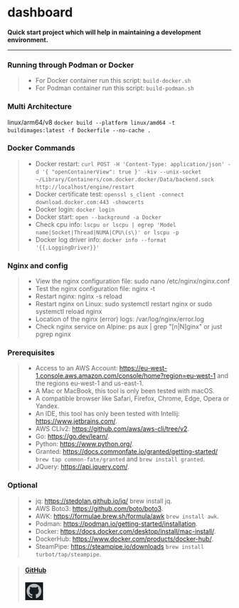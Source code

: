 # dashboard

**Quick start project which will help in maintaining a development environment.**

--- 

### Running through Podman or Docker

> - For Docker container run this script: `build-docker.sh`
> - For Podman container run this script: `build-podman.sh`

### Multi Architecture

linux/arm64/v8
`docker build --platform linux/amd64 -t buildimages:latest -f Dockerfile --no-cache .`

### Docker Commands

> - Docker restart: `curl POST -H 'Content-Type: application/json' -d '{ "openContainerView": true }' -kiv --unix-socket ~/Library/Containers/com.docker.docker/Data/backend.sock http://localhost/engine/restart`
> - Docker certificate test: `openssl s_client -connect download.docker.com:443 -showcerts`
> - Docker login:  `docker login`
> - Docker start: `open --background -a Docker`
> - Check cpu info: `lscpu or lscpu | egrep 'Model name|Socket|Thread|NUMA|CPU\(s\)' or lscpu -p`
> - Docker log driver info: `docker info --format '{{.LoggingDriver}}'`


### Nginx and config

> - View the nginx configuration file: sudo nano /etc/nginx/nginx.conf <br>
> - Test the nginx configuration file: nginx -t <br>
> - Restart nginx: nginx -s reload <br>
> - Restart nginx on Linux: sudo systemctl restart nginx or sudo systemctl reload nginx <br>
> - Location of the nginx (error) logs: /var/log/nginx/error.log <br>
> - Check nginx service on Alpine: ps aux | grep "[n|N]ginx" or just pgrep nginx

### Prerequisites

> - Access to an AWS Account: https://eu-west-1.console.aws.amazon.com/console/home?region=eu-west-1 and the regions eu-west-1 and us-east-1.
> - A Mac or MacBook, this tool is only been tested with macOS.
> - A compatible browser like Safari, Firefox, Chrome, Edge, Opera or Yandex.
> - An IDE, this tool has only been tested with Intellij: https://www.jetbrains.com/.
> - AWS CLIv2: https://github.com/aws/aws-cli/tree/v2.
> - Go: https://go.dev/learn/.
> - Python: https://www.python.org/.
> - Granted: https://docs.commonfate.io/granted/getting-started/ `brew tap common-fate/granted` and `brew install granted`.
> - JQuery: https://api.jquery.com/.

### Optional

> - jq: https://stedolan.github.io/jq/ brew install jq.
> - AWS Boto3: https://github.com/boto/boto3.
> - AWK: https://formulae.brew.sh/formula/awk `brew install awk`.
> - Podman: https://podman.io/getting-started/installation.
> - Docker: https://docs.docker.com/desktop/install/mac-install/.
> - DockerHub: https://www.docker.com/products/docker-hub/.
> - SteamPipe: https://steampipe.io/downloads `brew install turbot/tap/steampipe`.

> #### [GitHub](https://github.com/RobertoTorino)
> ![GitHub](images/github.png) 
